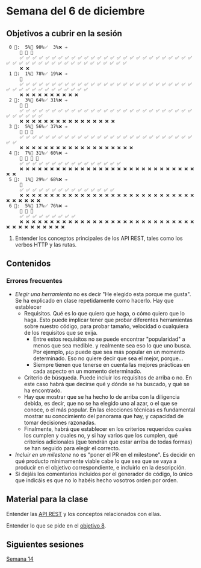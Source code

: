 # Semana del 6 de diciembre


## Objetivos a cubrir en la sesión

```
 0 🧮:  5%🚧 90%✅  3%❌ ⇒ 
     🚧 🚧 🚧
     ✅ ✅ ✅ ✅ ✅ ✅ ✅ ✅ ✅ ✅ ✅ ✅ ✅ ✅ ✅ ✅ ✅ ✅ ✅ ✅ ✅ ✅ ✅ ✅ ✅ ✅ ✅ ✅ ✅ ✅ ✅ ✅ ✅ ✅ ✅ ✅ ✅ ✅ ✅ ✅ ✅ ✅ ✅ ✅ ✅ ✅
     ❌ ❌
 1 🧮:  1%🚧 78%✅ 19%❌ ⇒ 
     🚧
     ✅ ✅ ✅ ✅ ✅ ✅ ✅ ✅ ✅ ✅ ✅ ✅ ✅ ✅ ✅ ✅ ✅ ✅ ✅ ✅ ✅ ✅ ✅ ✅ ✅ ✅ ✅ ✅ ✅ ✅ ✅ ✅ ✅ ✅ ✅ ✅ ✅ ✅ ✅ ✅
     ❌ ❌ ❌ ❌ ❌ ❌ ❌ ❌ ❌ ❌
 2 🧮:  3%🚧 64%✅ 31%❌ ⇒ 
     🚧 🚧
     ✅ ✅ ✅ ✅ ✅ ✅ ✅ ✅ ✅ ✅ ✅ ✅ ✅ ✅ ✅ ✅ ✅ ✅ ✅ ✅ ✅ ✅ ✅ ✅ ✅ ✅ ✅ ✅ ✅ ✅ ✅ ✅ ✅
     ❌ ❌ ❌ ❌ ❌ ❌ ❌ ❌ ❌ ❌ ❌ ❌ ❌ ❌ ❌ ❌
 3 🧮:  5%🚧 56%✅ 37%❌ ⇒ 
     🚧 🚧 🚧
     ✅ ✅ ✅ ✅ ✅ ✅ ✅ ✅ ✅ ✅ ✅ ✅ ✅ ✅ ✅ ✅ ✅ ✅ ✅ ✅ ✅ ✅ ✅ ✅ ✅ ✅ ✅ ✅ ✅
     ❌ ❌ ❌ ❌ ❌ ❌ ❌ ❌ ❌ ❌ ❌ ❌ ❌ ❌ ❌ ❌ ❌ ❌ ❌
 4 🧮:  7%🚧 31%✅ 60%❌ ⇒ 
     🚧 🚧 🚧 🚧
     ✅ ✅ ✅ ✅ ✅ ✅ ✅ ✅ ✅ ✅ ✅ ✅ ✅ ✅ ✅ ✅
     ❌ ❌ ❌ ❌ ❌ ❌ ❌ ❌ ❌ ❌ ❌ ❌ ❌ ❌ ❌ ❌ ❌ ❌ ❌ ❌ ❌ ❌ ❌ ❌ ❌ ❌ ❌ ❌ ❌ ❌ ❌
 5 🧮:  1%🚧 29%✅ 68%❌ ⇒ 
     🚧
     ✅ ✅ ✅ ✅ ✅ ✅ ✅ ✅ ✅ ✅ ✅ ✅ ✅ ✅ ✅
     ❌ ❌ ❌ ❌ ❌ ❌ ❌ ❌ ❌ ❌ ❌ ❌ ❌ ❌ ❌ ❌ ❌ ❌ ❌ ❌ ❌ ❌ ❌ ❌ ❌ ❌ ❌ ❌ ❌ ❌ ❌ ❌ ❌ ❌ ❌
 6 🧮:  5%🚧 17%✅ 76%❌ ⇒ 
     🚧 🚧 🚧
     ✅ ✅ ✅ ✅ ✅ ✅ ✅ ✅ ✅
     ❌ ❌ ❌ ❌ ❌ ❌ ❌ ❌ ❌ ❌ ❌ ❌ ❌ ❌ ❌ ❌ ❌ ❌ ❌ ❌ ❌ ❌ ❌ ❌ ❌ ❌ ❌ ❌ ❌ ❌ ❌ ❌ ❌ ❌ ❌ ❌ ❌ ❌ ❌
```

1. Entender los conceptos principales de los API REST, tales como los verbos
   HTTP y las rutas.

## Contenidos


### Errores frecuentes

* *Elegir una herramienta* no es decir "He elegido esta porque me gusta". Se ha
  explicado en clase repetidamente como hacerlo. Hay que establecer
  * Requisitos. Qué es lo que quiero que haga, o cómo quiero que lo haga. Esto
    puede implicar tener que probar diferentes herramientas sobre nuestro
    código, para probar tamaño, velocidad o cualquiera de los requisitos que se
    exija.
    * Entre estos requisitos no se puede encontrar "popularidad" a menos que sea
      medible. y realmente sea eso lo que uno busca. Por ejemplo, `pip` puede
      que sea más popular en un momento determinado. Eso no quiere decir que sea
      el mejor, porque...
    * Siempre tienen que tenerse en cuenta las mejores prácticas en cada aspecto
      en un momento determinado.
  * Criterio de búsqueda. Puede incluir los requisitos de arriba o no. En este
    caso habrá que decirse qué y dónde se ha buscado, y qué se ha encontrado.
  * Hay que mostrar que se ha hecho lo de arriba con la diligencia debida, es
    decir, que no se ha elegido uno al azar, o el que se conoce, o el más
    popular. En las elecciones técnicas es fundamental mostrar su conocimiento
    del panorama que hay, y capacidad de tomar decisiones razonadas.
  * Finalmente, habrá que establecer en los criterios requeridos cuales los
    cumplen y cuales no, y si hay varios que los cumplen, qué criterios
    adicionales (que tendrán que estar arriba de todas formas) se han seguido
    para elegir el correcto.
* *Incluir en un milestone* no es "poner el PR en el milestone". Es decidir en
  qué producto mínimamente viable cabe lo que sea que se vaya a producir en el
  objetivo correspondiente, e incluirlo en la descripción.
* Si dejáis los comentarios incluidos por el generador de código, lo único que
  indicáis es que no lo habéis hecho vosotros orden por orden.

## Material para la clase

Entender las [API REST](http://jj.github.io/IV/documentos/temas/REST) y los
conceptos relacionados con ellas.

Entender lo que se pide en el [objetivo
8](http://jj.github.io/IV/documentos/proyecto/8.REST).


## Siguientes sesiones

[Semana 14](semana-14.md)
